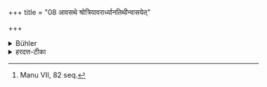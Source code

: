 +++
title = "08 आवसथे श्रोत्रियावरार्ध्यानतिथीन्वासयेत्"

+++

<details><summary>Bühler</summary>

8. In the hall he shall put up his guests, at least those who are learned in the Vedas. [^4] 


[^4]:  Manu VII, 82 seq.
</details>

<details><summary>हरदत्त-टीका</summary>

## सूत्रम्
आवसथे श्रोत्रियावरार्ध्यानतिथीन् वासयेत् ॥ ८॥  
## टिप्पनी
आवसथाख्ये स्थाने अतिथीन् वासयेत् । ते विशेष्यन्ते श्रोत्रियावरार्ध्यानिति । अवरपर्यायोऽवरार्ध्यशब्दः । यदि सर्वान्वासयितुं न शक्नोति
श्रोत्रियानपि तावद्वासयेदिति ॥ ८॥
</details>
